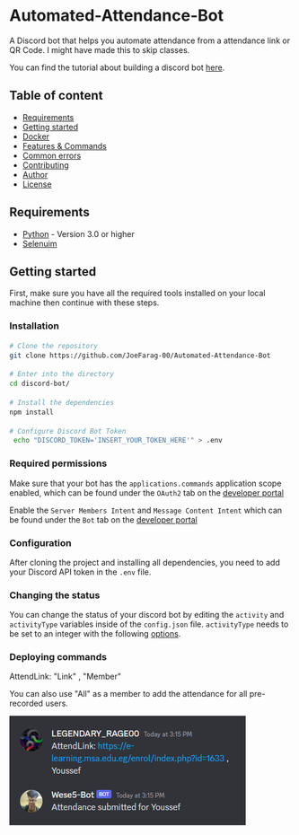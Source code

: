 # Automated-Attendance-Bot

A Discord bot that helps you automate attendance from a attendance link or QR Code. I might have made this to skip classes.

You can find the tutorial about building a discord bot [here](https://www.youtube.com/watch?v=qRMVNtIF73c).

## Table of content

* [Requirements](#requirements)
* [Getting started](#getting-started)
* [Docker](#docker)
* [Features & Commands](#features--commands)
* [Common errors](#common-errors)
* [Contributing](#contributing)
* [Author](#author)
* [License](#license)

## Requirements

- [Python](https://www.python.org/) - Version 3.0 or higher
- [Selenuim](https://www.selenium.dev/)

## Getting started

First, make sure you have all the required tools installed on your local machine then continue with these steps.

### Installation

```bash
# Clone the repository
git clone https://github.com/JoeFarag-00/Automated-Attendance-Bot

# Enter into the directory
cd discord-bot/

# Install the dependencies
npm install

# Configure Discord Bot Token
 echo "DISCORD_TOKEN='INSERT_YOUR_TOKEN_HERE'" > .env
```

### Required permissions

Make sure that your bot has the `applications.commands` application scope enabled, which can be found under the `OAuth2` tab on the [developer portal](https://discord.com/developers/applications/)

Enable the `Server Members Intent` and `Message Content Intent` which can be found under the `Bot` tab on the [developer portal](https://discord.com/developers/applications/)

### Configuration

After cloning the project and installing all dependencies, you need to add your Discord API token in the `.env` file.

### Changing the status

You can change the status of your discord bot by editing the `activity` and `activityType` variables inside of the `config.json` file. `activityType` needs to be set to an integer with the following [options](https://discord-api-types.dev/api/discord-api-types-v10/enum/ActivityType).

### Deploying commands
AttendLink: "Link" , "Member"

You can also use "All" as a member to add the attendance for all pre-recorded users.

<img src="./TestAssets/Attend.png">

